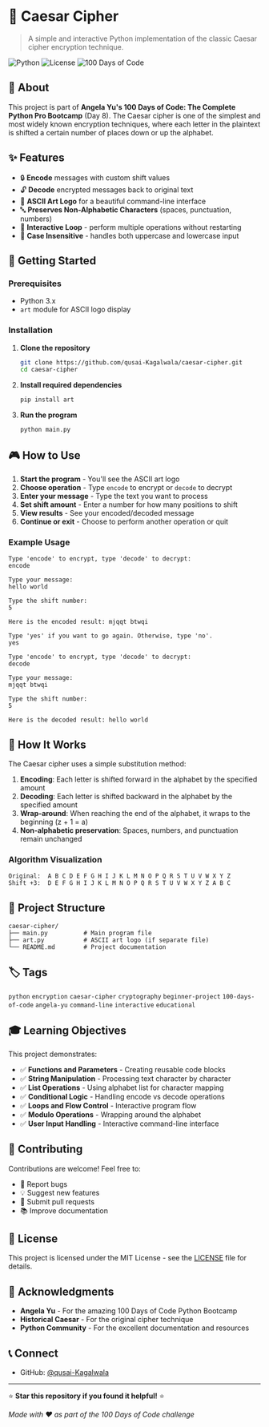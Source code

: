 # 🔐 Caesar Cipher

> A simple and interactive Python implementation of the classic Caesar cipher encryption technique.

![Python](https://img.shields.io/badge/Python-3.x-blue?style=flat-square&logo=python)
![License](https://img.shields.io/badge/License-MIT-green?style=flat-square)
![100 Days of Code](https://img.shields.io/badge/100%20Days%20of%20Code-Day%208-orange?style=flat-square)

## 📖 About

This project is part of **Angela Yu's 100 Days of Code: The Complete Python Pro Bootcamp** (Day 8). The Caesar cipher is one of the simplest and most widely known encryption techniques, where each letter in the plaintext is shifted a certain number of places down or up the alphabet.

## ✨ Features

- 🔒 **Encode** messages with custom shift values
- 🔓 **Decode** encrypted messages back to original text
- 🎨 **ASCII Art Logo** for a beautiful command-line interface
- 🔤 **Preserves Non-Alphabetic Characters** (spaces, punctuation, numbers)
- 🔄 **Interactive Loop** - perform multiple operations without restarting
- 📝 **Case Insensitive** - handles both uppercase and lowercase input

## 🚀 Getting Started

### Prerequisites

- Python 3.x
- `art` module for ASCII logo display

### Installation

1. **Clone the repository**
   ```bash
   git clone https://github.com/qusai-Kagalwala/caesar-cipher.git
   cd caesar-cipher
   ```

2. **Install required dependencies**
   ```bash
   pip install art
   ```

3. **Run the program**
   ```bash
   python main.py
   ```

## 🎮 How to Use

1. **Start the program** - You'll see the ASCII art logo
2. **Choose operation** - Type `encode` to encrypt or `decode` to decrypt
3. **Enter your message** - Type the text you want to process
4. **Set shift amount** - Enter a number for how many positions to shift
5. **View results** - See your encoded/decoded message
6. **Continue or exit** - Choose to perform another operation or quit

### Example Usage

```
Type 'encode' to encrypt, type 'decode' to decrypt:
encode

Type your message:
hello world

Type the shift number:
5

Here is the encoded result: mjqqt btwqi

Type 'yes' if you want to go again. Otherwise, type 'no'.
yes

Type 'encode' to encrypt, type 'decode' to decrypt:
decode

Type your message:
mjqqt btwqi

Type the shift number:
5

Here is the decoded result: hello world
```

## 🔧 How It Works

The Caesar cipher uses a simple substitution method:

1. **Encoding**: Each letter is shifted forward in the alphabet by the specified amount
2. **Decoding**: Each letter is shifted backward in the alphabet by the specified amount
3. **Wrap-around**: When reaching the end of the alphabet, it wraps to the beginning (z + 1 = a)
4. **Non-alphabetic preservation**: Spaces, numbers, and punctuation remain unchanged

### Algorithm Visualization

```
Original:  A B C D E F G H I J K L M N O P Q R S T U V W X Y Z
Shift +3:  D E F G H I J K L M N O P Q R S T U V W X Y Z A B C
```

## 📁 Project Structure

```
caesar-cipher/
├── main.py          # Main program file
├── art.py           # ASCII art logo (if separate file)
└── README.md        # Project documentation
```

## 🏷️ Tags

`python` `encryption` `caesar-cipher` `cryptography` `beginner-project` `100-days-of-code` `angela-yu` `command-line` `interactive` `educational`

## 🎓 Learning Objectives

This project demonstrates:
- ✅ **Functions and Parameters** - Creating reusable code blocks
- ✅ **String Manipulation** - Processing text character by character
- ✅ **List Operations** - Using alphabet list for character mapping
- ✅ **Conditional Logic** - Handling encode vs decode operations
- ✅ **Loops and Flow Control** - Interactive program flow
- ✅ **Modulo Operations** - Wrapping around the alphabet
- ✅ **User Input Handling** - Interactive command-line interface

## 🤝 Contributing

Contributions are welcome! Feel free to:
- 🐛 Report bugs
- 💡 Suggest new features
- 🔧 Submit pull requests
- 📚 Improve documentation

## 📜 License

This project is licensed under the MIT License - see the [LICENSE](LICENSE) file for details.

## 🙏 Acknowledgments

- **Angela Yu** - For the amazing 100 Days of Code Python Bootcamp
- **Historical Caesar** - For the original cipher technique
- **Python Community** - For the excellent documentation and resources

## 📞 Connect

- GitHub: [@qusai-Kagalwala](https://github.com/qusai-Kagalwala)

---

⭐ **Star this repository if you found it helpful!** ⭐

*Made with ❤️ as part of the 100 Days of Code challenge*
